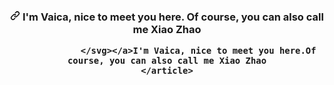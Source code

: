 <article class="markdown-body entry-content container-lg f5" itemprop="text">
        <h3 align="center" dir="auto"><a id="user-content-im-小赵同学-nice-to-meet-you-here----------" class="anchor"
                aria-hidden="true" href="#im-rozhi-nice-to-meet-you-here----------"><svg class="octicon octicon-link"
                    viewBox="0 0 16 16" version="1.1" width="16" height="16" aria-hidden="true">
                    <path fill-rule="evenodd"
                        d="M7.775 3.275a.75.75 0 001.06 1.06l1.25-1.25a2 2 0 112.83 2.83l-2.5 2.5a2 2 0 01-2.83 0 .75.75 0 00-1.06 1.06 3.5 3.5 0 004.95 0l2.5-2.5a3.5 3.5 0 00-4.95-4.95l-1.25 1.25zm-4.69 9.64a2 2 0 010-2.83l2.5-2.5a2 2 0 012.83 0 .75.75 0 001.06-1.06 3.5 3.5 0 00-4.95 0l-2.5 2.5a3.5 3.5 0 004.95 4.95l1.25-1.25a.75.75 0 00-1.06-1.06l-1.25 1.25a2 2 0 01-2.83 0z">
                    </path>
                </svg></a>
                <span>I'm Vaica, nice to meet you here. </span>
                <span>Of course, you can also call me Xiao Zhao </span>

                </svg></a>I'm Vaica, nice to meet you here.Of course, you can also call me Xiao Zhao
    </article>
